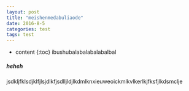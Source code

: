 ```yaml
---
layout: post
title: "meishenmedabuliaode"
date: 2016-8-5
categories: test
tags: test
---
```


* content
{:toc}
	ibushubalabalabalabalbal



##### heheh

jsdkljfklsdjklfjlsjdlkfjsdlljldjlkdmlknxieuweoickmlkvlkerlkjfksfjlkdsmclje
